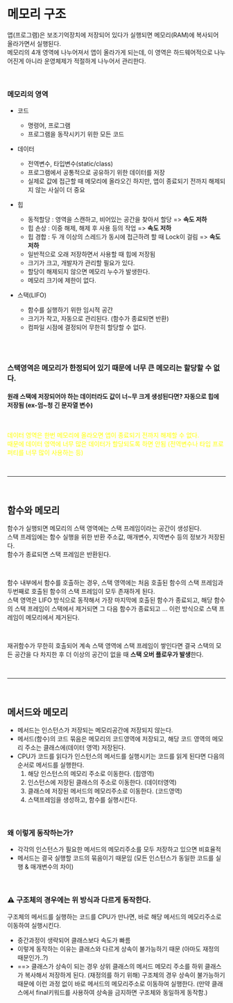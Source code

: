# 메모리 구조
앱(프로그램)은 보조기억장치에 저장되어 있다가 실행되면 메모리(RAM)에 복사되어 올라가면서 실행된다. <br/>
메모리의 4개 영역에 나누어져서 앱이 올라가게 되는데, 이 영역은 하드웨어적으로 나누어진게 아니라 운영체제가 적절하게 나누어서 관리한다.

<br/>

### 메모리의 영역

* 코드
   * 명령어, 프로그램
   * 프로그램을 동작시키기 위한 모든 코드

* 데이터
   * 전역변수, 타입변수(static/class)
   * 프로그램에서 공통적으로 공유하기 위한 데이터를 저장
   * 실제로 값에 접근할 때 메모리에 올라오긴 하지만, 앱이 종료되기 전까지 해제되지 않는 사실이 더 중요

* 힙
   * 동적할당 : 영역을 스캔하고, 비어있는 공간을 찾아서 할당 => **속도 저하**
   * 힙 손상 : 이중 해제, 해제 후 사용 등의 작업 => **속도 저하**
   * 힙 경합 : 두 개 이상의 스레드가 동시에 접근하려 할 때 Lock이 걸림 => **속도 저하**
   * 일반적으로 오래 저장하면서 사용할 때 힙에 저장됨
   * 크기가 크고, 개발자가 관리할 필요가 있다.
   * 할당이 해제되지 않으면 메모리 누수가 발생한다.
   * 메모리 크기에 제한이 없다.

* 스택(LIFO)
   * 함수를 실행하기 위한 임시적 공간
   * 크기가 작고, 자동으로 관리된다. (함수가 종료되면 반환)
   * 컴파일 시점에 결정되어 무한히 할당할 수 없다.

<br/>
<br/>

### 스택영역은 메모리가 한정되어 있기 때문에 너무 큰 메모리는 할당할 수 없다.
#### 원래 스택에 저장되어야 하는 데이터라도 값이 너~무 크게 생성된다면? 자동으로 힙에 저장됨 (ex-엄~청 긴 문자열 변수)

<br/>

<span style="color:yellow">데이터 영역은 한번 메모리에 올라오면 앱이 종료되기 전까지 해제할 수 없다.<br/> 때문에 데이터 영역에 너무 많은 데이터가 할당되도록 하면 안됨 (전역변수나 타입 프로퍼티를 너무 많이 사용하는 등)</span>

<br/>

---

<br/>

## 함수와 메모리
함수가 실행되면 메모리의 스택 영역에는 스택 프레임이라는 공간이 생성된다.<br/>
스택 프레임에는 함수 실행을 위한 반환 주소값, 매개변수, 지역변수 등의 정보가 저장된다.<br/>
함수가 종료되면 스택 프레임은 반환된다.

<br/>

함수 내부에서 함수를 호출하는 경우, 스택 영역에는 처음 호출된 함수의 스택 프레임과 두번째로 호출된 함수의 스택 프레임이 모두 존재하게 된다.<br/>
스택 영역은 LIFO 방식으로 동작해서 가장 마지막에 호출된 함수가 종료되고, 해당 함수의 스택 프레임이 스택에서 제거되면 그 다음 함수가 종료되고 ... 이런 방식으로 스택 프레임이 메모리에서 제거된다.

<br/>

재귀함수가 무한히 호출되어 계속 스택 영역에 스택 프레임이 쌓인다면 결국 스택의 모든 공간을 다 차지한 후 더 이상의 공간이 없을 때 **스택 오버 플로우가 발생**한다.

<br/>

---

<br/>

## 메서드와 메모리
* 메서드는 인스턴스가 저장되는 메모리공간에 저장되지 않는다.
* 메서드(함수)의 코드 묶음은 메모리의 코드영역에 저장되고, 해당 코드 영역의 메모리 주소는 클래스에(데이터 영역) 저장된다.
* CPU가 코드를 읽다가 인스턴스의 메서드를 실행시키는 코드를 읽게 된다면 다음의 순서로 메서드를 실행한다.
   1. 해당 인스턴스의 메모리 주소로 이동한다. (힙영역)
   2. 인스턴스에 저장된 클래스의 주소로 이동한다. (데이터영역)
   3. 클래스에 저장된 메서드의 메모리주소로 이동한다. (코드영역)
   4. 스택프레임을 생성하고, 함수를 실행시킨다.

<br/>

### 왜 이렇게 동작하는가?
* 각각의 인스턴스가 필요한 메서드의 메모리주소를 모두 저장하고 있으면 비효율적
* 메서드는 결국 실행할 코드의 묶음이기 때문임 (모든 인스턴스가 동일한 코드를 실행 & 매개변수의 차이)

<br/>

### ⚠ 구조체의 경우에는 위 방식과 다르게 동작한다.
구조체의 메서드를 실행하는 코드를 CPU가 만나면, 바로 해당 메서드의 메모리주소로 이동하여 실행시킨다.
* 중간과정이 생략되어 클래스보다 속도가 빠름
* 이렇게 동작하는 이유는 클래스와 다르게 상속이 불가능하기 때문 (아마도 재정의 때문인가..?)
* ==> 클래스가 상속이 되는 경우 상위 클래스의 메서드 메모리 주소를 하위 클래스가 복사해서 저장하게 된다. (재정의를 하기 위해) 구조체의 경우 상속이 불가능하기 때문에 이런 과정 없이 바로 메서드의 메모리주소로 이동하여 실행한다. (만약 클래스에서 final키워드를 사용하여 상속을 금지하면 구조체와 동일하게 동작함.)
